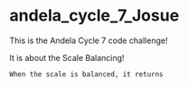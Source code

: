 # andela_cycle_7_Josue


This is the Andela Cycle 7 code challenge!

It is about the Scale Balancing!

	When the scale is balanced, it returns 
